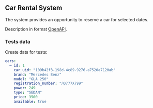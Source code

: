 ## Car Rental System

The system provides an opportunity to reserve a car for selected dates.

Description in format [OpenAPI](%5Binst%5D%5Bv3%5D%20Car%20Rental%20System.yml).

### Tests data

Create data for tests:

```yaml
cars:
  – id: 1
    car_uid: "109b42f3-198d-4c89-9276-a7520a7120ab"
    brand: "Mercedes Benz"
    model: "GLA 250"
    registration_number: "ЛО777Х799"
    power: 249
    type: "SEDAN"
    price: 3500
    available: true
```